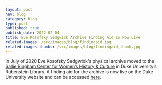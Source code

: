 ```yaml
---
layout: post
nav: blog
category: blog
type: post
published: true
publish_date: 2022-02-04
title: Eve Kosofsky Sedgwick Archive Finding Aid Is Now Live
related-images: /src/images/blog/findingaid.jpg
related-images-thumbs: /src/images/blog/findingaid_thumb.jpg
---
```

In July of 2020 Eve Kosofsky Sedgwick's physical archive moved to the [Sallie Bingham Center for Women’s History & Culture](https://library.duke.edu/rubenstein/bingham) in Duke University’s Rubenstein Library. A finding aid for the archive is now live on the Duke University website and can be accessed [here](https://archives.lib.duke.edu/catalog/sedgwickevekosofsky).